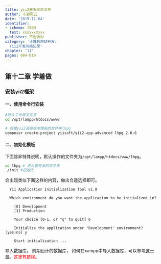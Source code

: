 ```yaml
---
title: yii2开发网站流程
author: 不避风云 
date: '2015-11-04'
identifier:
- scheme: ISBN
  text: xxxxxxxxxx
publisher: 不告诉你
category: '计算机网站开发:
  Yii2开发网站记录'
chapter: '11'
pages: 004-019
---
```


## 第十二章 学着做

### 安装yii2框架

#### 一、使用命令行安装

```bash
#进入工作根文件夹
cd /opt/lampp/htdocs/www/

# 创建yii2高级版本模板的文件夹lhpg
composer create-project yiisoft/yii2-app-advanced lhpg 2.0.6
```

#### 二、初始化模板

下面除非特殊说明，默认操作的文件夹为`/opt/lampp/htdocs/www/lhpg`。

```bash
cd lhpg # 进入要开发的文件夹
./init #初始化
```
会出现类似下面这样的内容，做出合适选择即可。

```
  Yii Application Initialization Tool v1.0
  
  Which environment do you want the application to be initialized in?
  
    [0] Development
    [1] Production
  
    Your choice [0-1, or "q" to quit] 0
  
    Initialize the application under 'Development' environment? [yes|no] y
  
    Start initialization ...
```
导入数据库。
前期设计的数据库，
如何在xampp中导入数据库，可以参考[这一章](http://none.com)。<span style="color: rgb(255, 0, 0);">这里有错误。</span>

